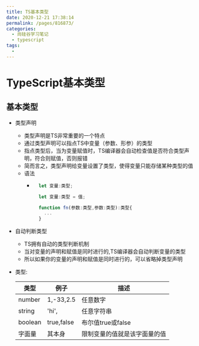 ```yaml
---
title: TS基本类型
date: 2020-12-21 17:38:14
permalink: /pages/816873/
categories:
  - 尚硅谷学习笔记
  - typescript
tags:
  - 
---
```


# TypeScript基本类型

## 基本类型

* 类型声明
  * 类型声明是TS非常重要的一个特点
  * 通过类型声明可以指点TS中变量（参数、形参）的类型
  * 指点类型后，当为变量赋值时，TS编译器会自动检查值是否符合类型声明，符合则赋值，否则报错
  * 简而言之，类型声明给变量设置了类型，使得变量只能存储某种类型的值
  * 语法
    * ```javascript
        let 变量:类型;

        let 变量:类型 = 值;

        function fn(参数:类型,参数:类型):类型{
          ...
        }
        ```
* 自动判断类型
  * TS拥有自动的类型判断机制
  * 当对变量的声明和赋值是同时进行的,TS编译器会自动判断变量的类型
  * 所以如果你的变量的声明和赋值是同时进行的，可以省略掉类型声明


* 类型:

    | 类型    | 例子       | 描述                         |
    | ------- | ---------- | ---------------------------- |
    | number  | 1,-33,2.5  | 任意数字                     |
    | string  | 'hi',      | 任意字符串                   |
    | boolean | true,false | 布尔值true或false            |
    | 字面量  | 其本身     | 限制变量的值就是该字面量的值 |